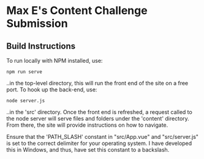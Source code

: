 # Max E's Content Challenge Submission

## Build Instructions

To run locally with NPM installed, use:

`npm run serve`

..in the top-level directory, this will run the front end of the site on a free port. To hook up the back-end, use:

`node server.js`

..in the 'src' directory. Once the front end is refreshed, a request called to the node server will serve files and folders under the 'content' directory. From there, the site will provide instructions on how to navigate.

Ensure that the 'PATH_SLASH' constant in "src/App.vue" and "src/server.js" is set to the correct delimiter for your operating system. I have developed this in Windows, and thus, have set this constant to a backslash.
